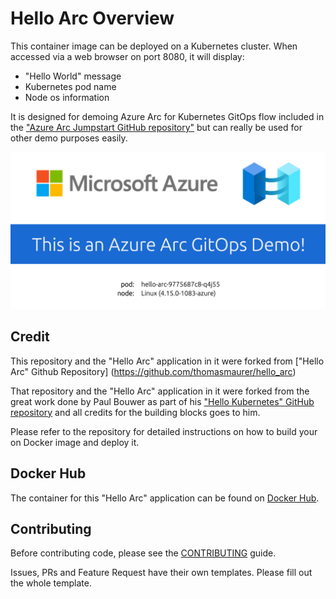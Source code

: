 # Hello Arc Overview

This container image can be deployed on a Kubernetes cluster. When accessed via a web browser on port 8080, it will display:

* "Hello World" message
* Kubernetes pod name
* Node os information

It is designed for demoing Azure Arc for Kubernetes GitOps flow included in the ["Azure Arc Jumpstart GitHub repository"](https://github.com/likamrat/azure_arc/) but can really be used for other demo purposes easily. 

![](img/hello_arc.png)

## Credit

This repository and the "Hello Arc" application in it were forked from ["Hello Arc" Github Repository] (https://github.com/thomasmaurer/hello_arc)

That repository and the "Hello Arc" application in it were forked from the great work done by Paul Bouwer as part of his ["Hello Kubernetes" GitHub repository](https://github.com/paulbouwer/hello-kubernetes) and all credits for the building blocks goes to him. 

Please refer to the repository for detailed instructions on how to build your on Docker image and deploy it. 

## Docker Hub

The container for this "Hello Arc" application can be found on [Docker Hub](https://hub.docker.com/r/liorkamrat/hello-arc). 

## Contributing

Before contributing code, please see the [CONTRIBUTING](CONTRIBUTING.md) guide.

Issues, PRs and Feature Request have their own templates. Please fill out the whole template.
